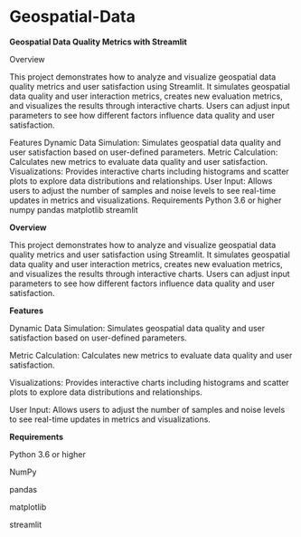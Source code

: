 # Geospatial-Data

**Geospatial Data Quality Metrics with Streamlit**

Overview

This project demonstrates how to analyze and visualize geospatial data quality metrics and user satisfaction using Streamlit. It simulates geospatial data quality and user interaction metrics, creates new evaluation metrics, and visualizes the results through interactive charts. Users can adjust input parameters to see how different factors influence data quality and user satisfaction.

Features
Dynamic Data Simulation: Simulates geospatial data quality and user satisfaction based on user-defined parameters.
Metric Calculation: Calculates new metrics to evaluate data quality and user satisfaction.
Visualizations: Provides interactive charts including histograms and scatter plots to explore data distributions and relationships.
User Input: Allows users to adjust the number of samples and noise levels to see real-time updates in metrics and visualizations.
Requirements
Python 3.6 or higher
numpy
pandas
matplotlib
streamlit

**Overview**

This project demonstrates how to analyze and visualize geospatial data quality metrics and user satisfaction using Streamlit. It simulates geospatial data quality and user interaction metrics, creates new evaluation metrics, and visualizes the results through interactive charts. Users can adjust input parameters to see how different factors influence data quality and user satisfaction.

**Features**

Dynamic Data Simulation: Simulates geospatial data quality and user satisfaction based on user-defined parameters.

Metric Calculation: Calculates new metrics to evaluate data quality and user satisfaction.

Visualizations: Provides interactive charts including histograms and scatter plots to explore data distributions and relationships.

User Input: Allows users to adjust the number of samples and noise levels to see real-time updates in metrics and visualizations.

**Requirements**

Python 3.6 or higher

NumPy

pandas

matplotlib

streamlit
